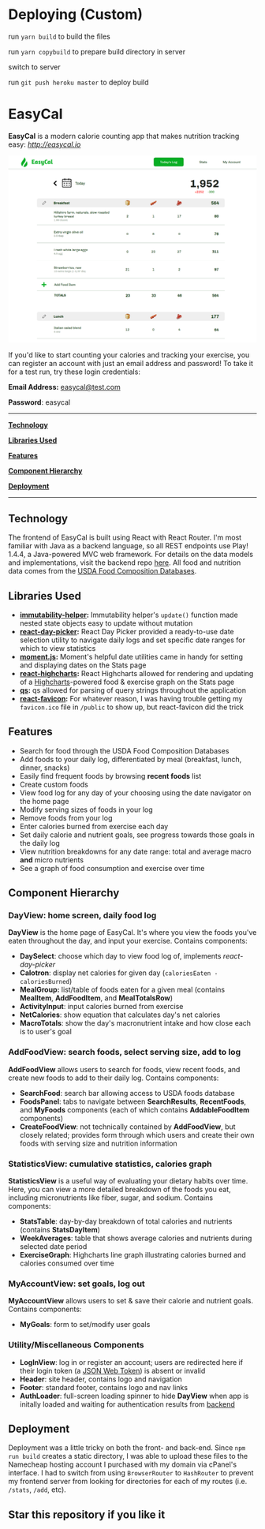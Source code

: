 # Deploying (Custom)

run `yarn build` to build the files

run `yarn copybuild` to prepare build directory in server

switch to server

run `git push heroku master` to deploy build

# EasyCal

**EasyCal** is a modern calorie counting app that makes nutrition tracking easy: _<http://easycal.io>_

![EasyCal Home Page](/README/todays-log.png "EasyCal Home Page")

If you'd like to start counting your calories and tracking your exercise, you can register an account with just an email address and password! To take it for a test run, try these login credentials:

**Email Address:** easycal@test.com

**Password**: easycal

---

[**Technology**](#technology)

[**Libraries Used**](#libraries-used)

[**Features**](#features)

[**Component Hierarchy**](#component-hierarchy)

[**Deployment**](#deployment)

---

## Technology

The frontend of EasyCal is built using React with React Router. I'm most familiar with Java as a backend language, so all REST endpoints use Play! 1.4.4, a Java-powered MVC web framework. For details on the data models and implementations, visit the backend repo [here](https://github.com/mileshenrichs/easycal-backend). All food and nutrition data comes from the [USDA Food Composition Databases](https://ndb.nal.usda.gov/ndb/doc/index).

## Libraries Used

-   **[immutability-helper](https://www.npmjs.com/package/immutability-helper):** Immutability helper's `update()` function made nested state objects easy to update without mutation
-   **[react-day-picker](https://www.npmjs.com/package/react-day-picker):** React Day Picker provided a ready-to-use date selection utility to navigate daily logs and set specific date ranges for which to view statistics
-   **[moment.js](https://www.npmjs.com/package/moment):** Moment's helpful date utilities came in handy for setting and displaying dates on the Stats page
-   **[react-highcharts](https://www.npmjs.com/package/react-highcharts):** React Highcharts allowed for rendering and updating of a [Highcharts](https://www.highcharts.com/)-powered food & exercise graph on the Stats page
-   **[qs](https://www.npmjs.com/package/qs):** qs allowed for parsing of query strings throughout the application
-   **[react-favicon](https://www.npmjs.com/package/react-favicon):** For whatever reason, I was having trouble getting my `favicon.ico` file in `/public` to show up, but react-favicon did the trick

## Features

-   Search for food through the USDA Food Composition Databases
-   Add foods to your daily log, differentiated by meal (breakfast, lunch, dinner, snacks)
-   Easily find frequent foods by browsing **recent foods** list
-   Create custom foods
-   View food log for any day of your choosing using the date navigator on the home page
-   Modify serving sizes of foods in your log
-   Remove foods from your log
-   Enter calories burned from exercise each day
-   Set daily calorie and nutrient goals, see progress towards those goals in the daily log
-   View nutrition breakdowns for any date range: total and average macro **and** micro nutrients
-   See a graph of food consumption and exercise over time

## Component Hierarchy

### DayView: home screen, daily food log

**DayView** is the home page of EasyCal. It's where you view the foods you've eaten throughout the day, and input your exercise.
Contains components:

-   **DaySelect**: choose which day to view food log of, implements _react-day-picker_
-   **Calotron**: display net calories for given day (`caloriesEaten - caloriesBurned`)
-   **MealGroup:** list/table of foods eaten for a given meal (contains **MealItem**, **AddFoodItem**, and **MealTotalsRow**)
-   **ActivityInput**: input calories burned from exercise
-   **NetCalories**: show equation that calculates day's net calories
-   **MacroTotals**: show the day's macronutrient intake and how close each is to user's goal

### AddFoodView: search foods, select serving size, add to log

**AddFoodView** allows users to search for foods, view recent foods, and create new foods to add to their daily log.
Contains components:

-   **SearchFood**: search bar allowing access to USDA foods database
-   **FoodsPanel**: tabs to navigate between **SearchResults**, **RecentFoods**, and **MyFoods** components (each of which contains **AddableFoodItem** components)
-   **CreateFoodView**: not technically contained by **AddFoodView**, but closely related; provides form through which users and create their own foods with serving size and nutrition information

### StatisticsView: cumulative statistics, calories graph

**StatisticsView** is a useful way of evaluating your dietary habits over time. Here, you can view a more detailed breakdown of the foods you eat, including micronutrients like fiber, sugar, and sodium.
Contains components:

-   **StatsTable**: day-by-day breakdown of total calories and nutrients (contains **StatsDayItem**)
-   **WeekAverages**: table that shows average calories and nutrients during selected date period
-   **ExerciseGraph**: Highcharts line graph illustrating calories burned and calories consumed over time

### MyAccountView: set goals, log out

**MyAccountView** allows users to set & save their calorie and nutrient goals.
Contains components:

-   **MyGoals**: form to set/modify user goals

### Utility/Miscellaneous Components

-   **LogInView**: log in or register an account; users are redirected here if their login token (a [JSON Web Token](https://jwt.io/)) is absent or invalid
-   **Header**: site header, contains logo and navigation
-   **Footer**: standard footer, contains logo and nav links
-   **AuthLoader**: full-screen loading spinner to hide **DayView** when app is initally loaded and waiting for authentication results from [backend](https://github.com/mileshenrichs/easycal-backend)

## Deployment

Deployment was a little tricky on both the front- and back-end. Since `npm run build` creates a static directory, I was able to upload these files to the Namecheap hosting account I purchased with my domain via cPanel's interface. I had to switch from using `BrowserRouter` to `HashRouter` to prevent my frontend server from looking for directories for each of my routes (i.e. `/stats`, `/add`, etc).

## Star this repository if you like it
